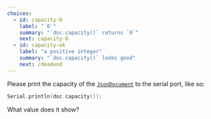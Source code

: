 ```yaml
---
choices:
  - id: capacity-0
    label: "`0`"
    summary: "`doc.capacity()` returns `0`"
    next: capacity-0
  - id: capacity-ok
    label: "a positive integer"
    summary: "`doc.capacity()` looks good"
    next: /deadend
---
```


Please print the capacity of the [`JsonDocument`](/v6/api/jsondocument/) to the serial port, like so:

```c++
Serial.println(doc.capacity());
```

What value does it show?